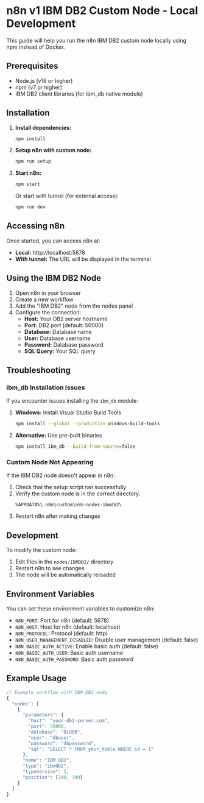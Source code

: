 # n8n v1 IBM DB2 Custom Node - Local Development

This guide will help you run the n8n IBM DB2 custom node locally using npm instead of Docker.

## Prerequisites

- Node.js (v16 or higher)
- npm (v7 or higher)
- IBM DB2 client libraries (for ibm_db native module)

## Installation

1. **Install dependencies:**
   ```bash
   npm install
   ```

2. **Setup n8n with custom node:**
   ```bash
   npm run setup
   ```

3. **Start n8n:**
   ```bash
   npm start
   ```

   Or start with tunnel (for external access):
   ```bash
   npm run dev
   ```

## Accessing n8n

Once started, you can access n8n at:
- **Local:** http://localhost:5678
- **With tunnel:** The URL will be displayed in the terminal

## Using the IBM DB2 Node

1. Open n8n in your browser
2. Create a new workflow
3. Add the "IBM DB2" node from the nodes panel
4. Configure the connection:
   - **Host:** Your DB2 server hostname
   - **Port:** DB2 port (default: 50000)
   - **Database:** Database name
   - **User:** Database username
   - **Password:** Database password
   - **SQL Query:** Your SQL query

## Troubleshooting

### ibm_db Installation Issues

If you encounter issues installing the `ibm_db` module:

1. **Windows:** Install Visual Studio Build Tools
   ```bash
   npm install --global --production windows-build-tools
   ```

2. **Alternative:** Use pre-built binaries
   ```bash
   npm install ibm_db --build-from-source=false
   ```

### Custom Node Not Appearing

If the IBM DB2 node doesn't appear in n8n:

1. Check that the setup script ran successfully
2. Verify the custom node is in the correct directory:
   ```
   %APPDATA%\.n8n\custom\n8n-nodes-ibmdb2\
   ```
3. Restart n8n after making changes

## Development

To modify the custom node:

1. Edit files in the `nodes/IBMDB2/` directory
2. Restart n8n to see changes
3. The node will be automatically reloaded

## Environment Variables

You can set these environment variables to customize n8n:

- `N8N_PORT`: Port for n8n (default: 5678)
- `N8N_HOST`: Host for n8n (default: localhost)
- `N8N_PROTOCOL`: Protocol (default: http)
- `N8N_USER_MANAGEMENT_DISABLED`: Disable user management (default: false)
- `N8N_BASIC_AUTH_ACTIVE`: Enable basic auth (default: false)
- `N8N_BASIC_AUTH_USER`: Basic auth username
- `N8N_BASIC_AUTH_PASSWORD`: Basic auth password

## Example Usage

```javascript
// Example workflow with IBM DB2 node
{
  "nodes": [
    {
      "parameters": {
        "host": "your-db2-server.com",
        "port": 50000,
        "database": "BLUDB",
        "user": "dbuser",
        "password": "dbpassword",
        "sql": "SELECT * FROM your_table WHERE id = 1"
      },
      "name": "IBM DB2",
      "type": "ibmdb2",
      "typeVersion": 1,
      "position": [240, 300]
    }
  ]
}
``` 